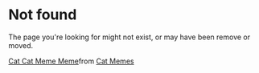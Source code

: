 # Not found

The page you're looking for might not exist, or may have been remove or moved.

<div class="tenor-gif-embed" data-postid="5174092258452898145" data-share-method="host" data-aspect-ratio="0.92437" data-width="100%"><a href="https://tenor.com/view/cat-cat-meme-gif-5174092258452898145">Cat Cat Meme Meme</a>from <a href="https://tenor.com/search/cat-memes">Cat Memes</a></div> <script type="text/javascript" async src="https://tenor.com/embed.js"></script>
